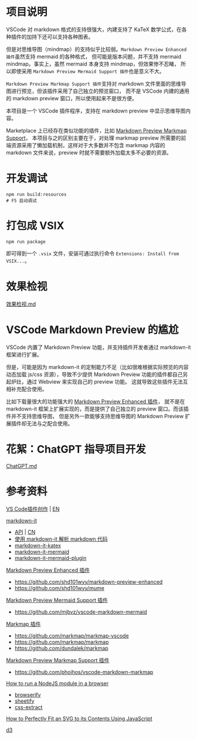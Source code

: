 # 项目说明

VSCode 对 markdown 格式的支持很强大，内建支持了 KaTeX 数学公式，在各种插件的加持下还可以支持各种图表。

但是对思维导图（mindmap）的支持似乎比较弱。`Markdown Preview Enhanced 插件`虽然支持 mermaid 的各种格式，
但可能是版本问题，并不支持 mermaid mindmap。事实上，虽然 mermaid 本身支持 mindmap，但效果惨不忍睹，
所以即使采用 `Markdown Preview Mermaid Support 插件`也是意义不大。

`Markdown Preview Markmap Support 插件`支持对 markdown 文件里面的思维导图进行预览，但该插件采用了自己独立的预览窗口，
而不是 VSCode 内建的通用的 markdown preview 窗口，所以使用起来不是很方便。

本项目是一个 VSCode 插件程序，支持在 markdown preview 中显示思维导图内容。

Marketplace 上已经存在类似功能的插件，比如 [Markdown Preview Markmap Support](https://marketplace.visualstudio.com/items?itemName=phoihos.markdown-markmap)，
本项目与之的区别主要在于，对处理 markmap preview 所需要的前端资源采用了懒加载机制，这样对于大多数并不包含 markmap
内容的 markdown 文件来说，preview 时就不需要额外加载太多不必要的资源。

# 开发调试

```
npm run build:resources
# F5 启动调试
```

# 打包成 VSIX

```
npm run package
```
即可得到一个 `.vsix` 文件，安装可通过执行命令 `Extensions: Install from VSIX...`。

# 效果检视

[效果检视.md](./效果检视.md)

# VSCode Markdown Preview 的尴尬

VSCode 内置了 Markdown Preview 功能，并支持插件开发者通过 markdown-it 框架进行扩展。

但是，可能是因为 markdown-it 的定制能力不足（比如很难根据实际预览的内容动态加载 js/css 资源），导致不少提供
Markdown Preview 功能的插件都自己另起炉灶，通过 Webview 来实现自己的 preview 功能。
这就导致这些插件无法互相补充配合使用。

比如下载量很大的功能强大的 [Markdown Preview Enhanced 插件](https://marketplace.visualstudio.com/items?itemName=shd101wyy.markdown-preview-enhanced)，
就不是在 markdown-it 框架上扩展实现的，而是提供了自己独立的 preview 窗口。而该插件并不支持思维导图，
但是另外一款能够支持思维导图的 Markdown Preview 扩展插件却无法与之配合使用。

# 花絮：ChatGPT 指导项目开发

[ChatGPT.md](./ChatGPT.md)

# 参考资料

[VS Code插件创作](https://liiked.github.io/VS-Code-Extension-Doc-ZH/)
| [EN](https://code.visualstudio.com/api)

[markdown-it](https://github.com/markdown-it/markdown-it)
- [API](https://markdown-it.github.io/markdown-it/)
  | [CN](https://markdown-it.docschina.org/)
- [使用 markdown-it 解析 markdown 代码](https://juejin.cn/post/6844903688536850440)
- [markdown-it-katex](https://github.com/waylonflinn/markdown-it-katex)
- [markdown-it-mermaid](https://github.com/tylingsoft/markdown-it-mermaid)
- [markdown-it-mermaid-plugin](https://github.com/DCsunset/markdown-it-mermaid-plugin)

[Markdown Preview Enhanced 插件](https://shd101wyy.github.io/markdown-preview-enhanced/)
- <https://github.com/shd101wyy/markdown-preview-enhanced>
- <https://github.com/shd101wyy/mume>

[Markdown Preview Mermaid Support 插件](https://marketplace.visualstudio.com/items?itemName=bierner.markdown-mermaid)
- <https://github.com/mjbvz/vscode-markdown-mermaid>

[Markmap 插件](https://marketplace.visualstudio.com/items?itemName=gera2ld.markmap-vscode)
- <https://github.com/markmap/markmap-vscode>
- <https://github.com/markmap/markmap>
- <https://github.com/dundalek/markmap>

[Markdown Preview Markmap Support 插件](https://marketplace.visualstudio.com/items?itemName=phoihos.markdown-markmap)
- <https://github.com/phoihos/vscode-markdown-markmap>

[How to run a NodeJS module in a browser](https://linuxhint.com/run-nodejs-module-browser/)
- [browserify](https://browserify.org/)
- [sheetify](https://github.com/stackcss/sheetify)
- [css-extract](https://github.com/stackcss/css-extract)

[How to Perfectly Fit an SVG to its Contents Using JavaScript](https://typeofnan.dev/how-to-perfectly-fit-an-svg-to-its-contents-using-javascript/)

[d3](https://github.com/d3/d3/wiki)
